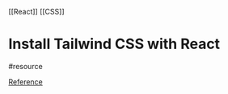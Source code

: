 [[React]] [[CSS]]
# Install Tailwind CSS with React
#resource 



[Reference](https://tailwindcss.com/docs/guides/create-react-app) 